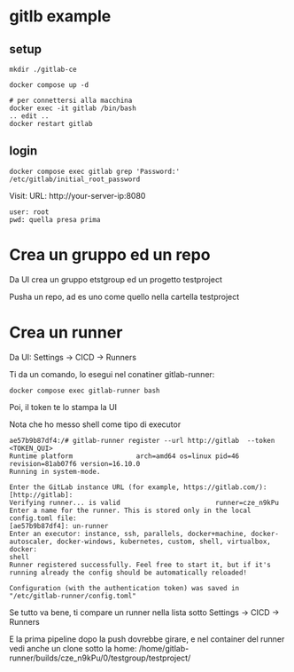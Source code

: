 # gitlb example

## setup

    mkdir ./gitlab-ce

    docker compose up -d

    # per connettersi alla macchina
    docker exec -it gitlab /bin/bash
    .. edit ..
    docker restart gitlab


## login

    docker compose exec gitlab grep 'Password:' /etc/gitlab/initial_root_password

Visit: URL: http://your-server-ip:8080

    user: root
    pwd: quella presa prima


# Crea un gruppo ed un repo

Da UI crea un gruppo etstgroup ed un progetto testproject

Pusha un repo, ad es uno come quello nella cartella testproject

# Crea un runner

Da UI: Settings -> CICD -> Runners

Ti da un comando, lo esegui nel conatiner gitlab-runner:

    docker compose exec gitlab-runner bash

Poi, il token te lo stampa la UI  

Nota che ho messo shell come tipo di executor

    ae57b9b87df4:/# gitlab-runner register --url http://gitlab  --token <TOKEN_QUI>
    Runtime platform                arch=amd64 os=linux pid=46 revision=81ab07f6 version=16.10.0
    Running in system-mode.                            
                                                    
    Enter the GitLab instance URL (for example, https://gitlab.com/):
    [http://gitlab]: 
    Verifying runner... is valid                        runner=cze_n9kPu
    Enter a name for the runner. This is stored only in the local config.toml file:
    [ae57b9b87df4]: un-runner
    Enter an executor: instance, ssh, parallels, docker+machine, docker-autoscaler, docker-windows, kubernetes, custom, shell, virtualbox, docker:
    shell 
    Runner registered successfully. Feel free to start it, but if it's running already the config should be automatically reloaded!

    Configuration (with the authentication token) was saved in "/etc/gitlab-runner/config.toml" 

Se tutto va bene, ti compare un runner nella lista sotto Settings -> CICD -> Runners

E la prima pipeline dopo la push dovrebbe girare, e nel container del runner vedi anche un clone sotto la home: /home/gitlab-runner/builds/cze_n9kPu/0/testgroup/testproject/

